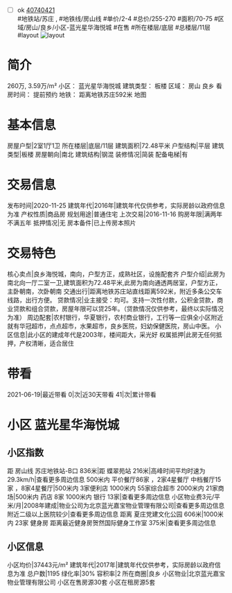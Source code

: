 - [ ] ok [40740421](https://bj.5i5j.com/ershoufang/40740421.html)  
 #地铁站/苏庄 ,  #地铁线/房山线
#单价/2-4 #总价/255-270 #面积/70-75   #区域/房山/良乡/小区-蓝光星华海悦城 #在售 #所在楼层/底层 #总楼层/11层 #layout 
![layout](http://image16.5i5j.com/erp/house/4074/40740421/huxing/baecnabp599dfd63.jpg_P5.jpg) 
# 简介 
 260万,  3.59万/m² 
小区： 蓝光星华海悦城
建筑类型： 板楼
区域： 房山 良乡
看房时间： 提前预约
地铁： 距离地铁苏庄592米 地图
# 基本信息 
 房屋户型|2室1厅1卫
所在楼层|底层/11层
建筑面积|72.48平米
户型结构|平层
建筑类型|板楼
房屋朝向|南北
建筑结构|钢混
装修情况|简装
配备电梯|有
# 交易信息 
 发布时间|2020-11-25
建筑年代|2016年|建筑年代仅供参考，实际房龄以政府信息为准
产权性质|商品房
规划用途|普通住宅
上次交易|2016-11-16
购房年限|满两年不满五年
抵押情况|无
房本备件|已上传房本照片
# 交易特色 
 核心卖点|良乡海悦城，南向，户型方正，成熟社区，设施配套齐
户型介绍|此房为南北向一厅二室一卫,建筑面积为72.48平米,此房为南向通透两居室，户型方正，主卧朝南，次卧朝南
交通出行|距离地铁苏庄站直线距离592米，附近多条公交车线路，出行方便。
贷款情况|业主接受：均可。支持一次性付款，公积金贷款，商业贷款和组合贷款，房屋年限可以贷25年。（贷款情况仅供参考，最终以实际情况为准）
周边配套|农村银行，华夏银行，农村商业银行，工行等一应俱全小区附近就有华冠超市，点点超市，水果超市，良乡医院，妇幼保健医院，房山中医。
小区信息|此小区的建成年代是2003年，楼间距大，采光好
权属抵押|此房无任何抵押，产权清晰，适合居住
# 带看 
 2021-06-19|最近带看	 0|次|近30天带看	 41|次|累计带看
# 小区 蓝光星华海悦城
## 小区指数 
 距 房山线 苏庄地铁站-B口 836米|距 蝶翠苑站 216米|高峰时间平均时速为29.3km/h|查看更多周边信息
500米内 平价餐厅86家 ，2家4星餐厅
中档餐厅15家 ，8家4星餐厅|500米内 3家便利店
1000米内 55家综合超市
2000米内 21家商场|500米内 药店 8家
1000米内 银行 13家|查看更多周边信息
小区物业费3元/平米/月|2008年建成|物业公司为北京蓝光嘉宝物业管理有限公司|查看更多周边信息
附近二级以上医院较少|查看更多周边信息
距离 夏庄党建文化公园 606米|1000米内 23家 健身房
距离最近健身房贺然国际健身工作室 375米|查看更多周边信息
## 小区信息 
 小区均价|37443元/m²
建筑年代|2017年|建筑年代仅供参考，实际房龄以政府信息为准
总户数|1195
绿化率|30%
容积率|2
所在商圈|良乡
小区物业|北京蓝光嘉宝物业管理有限公司
小区在售房源30套
小区在租房源5套
